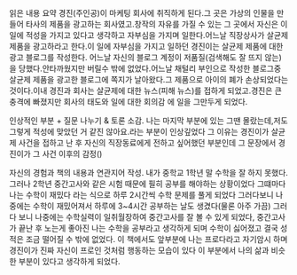 읽은 내용 요약
경진(주인공)이 마케팅 회사에 취직하게 된다.그 곳은 가상의 인물을 만들어 타사의 제품을 광고하는 회사였고.창작의 자유를 가질 수 있는  그 곳에서 자신은 이 일에 적성을 가지고 있다고 생각하고 자부심을 가지며 일한다.어느날 직장상사가 살균제 제품을 광고하라고 한다.이 일에 자부심을 가지고 일하던 경진이는 살균제 제품에 대한 광고 블로그를 작성한다. 어느날 자신의 블로그 계정이 저품질(검색해도 잘 뜨지 않는)을 당했다.안타까웠지만 버릴수 밖에 없었다.어느날 채털리 부인으로 작성한 블로그중 살균제 제품을 광고한 블로그에 쪽지가 날아왔다.그 제품으로 아이의 폐가 손상되었다는 것이다.이내 경진과 회사는 살균제에 대한 뉴스(피해 뉴스)를 접하게 되었고.경진은 큰 충격에 빠졌지만 회사의 태도와 일에 대한 회의감 에 일을 그만두게 되었다.



인상적인 부분 + 질문 나누기 & 토론 소감.
나는 마지막 부분에 있는 그땐 몰랐는데,저도 그렇게 적성에 맞았던 거 같진 않아요.라는 부분이 인상깊었다 그 이유는 경진이가 살균제 사건을 접하고 난 후 자신의 직장동료에게 전하고 싶어했던 부분인데 그 문장에서 경진이가 그 사건 이후의 감정()


자신의 경험과 책의 내용과 연관지어 작성.
내가 중학교 1학년 말 수학을 잘 하지 못했다.그러나 2학년 중간고사와 같은 시험 때문에 필히 공부를 해야하는 상황이었다 그떄마다 나는 수학이 재밌다 라는 식으로 하루 2시간씩 수학 문제를 풀게 되었다 그러다보니 나중에는 수학이 재밌어져서 하루에 3~4시간 공부하는 날도 생겼다(물론 아주 가끔) 그러다 보니 나중에는 수학실력이 일취월장하여 중간고사를 
잘 볼 수 있게 되었다, 중간고사가 끝난 후 노는게 좋아진 나는 수학을 공부라고 생각하게 되며 수학이 싫어졌고 결국 성적은 조금 떨어질 수 밖에 없었다. 이 책에서도 앞부분에 나는 프로다라고 자기암시 하며 경진이가 진짜 자신이 프로인 것처럼 행동하는 모습이 있다 이 부분에서 나의 삶과 비슷한 부분이 있다고 생각하게 되었다.
